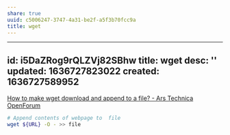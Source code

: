 ```yaml
---
share: true
uuid: c5006247-3747-4a31-be2f-a5f3b70fcc9a
title: wget
---
```

---
id: i5DaZRog9rQLZVj82SBhw
title: wget
desc: ''
updated: 1636727823022
created: 1636727589952
---

[How to make wget download and append to a file? - Ars Technica OpenForum](https://arstechnica.com/civis/viewtopic.php?t=45271)

``` bash
# Append contents of webpage to  file
wget ${URL} -O - >> file
```